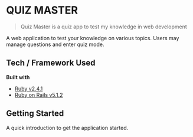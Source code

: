 # QUIZ MASTER
> Quiz Master is a quiz app to test my knowledge in web development

A web application to test your knowledge on various topics. Users may manage questions and enter quiz mode.

## Tech / Framework Used

<b>Built with</b>
- [Ruby v2.4.1](https://www.ruby-lang.org/en/)
- [Ruby on Rails v5.1.2](http://rubyonrails.org/)


## Getting Started

A quick introduction to get the application started.
